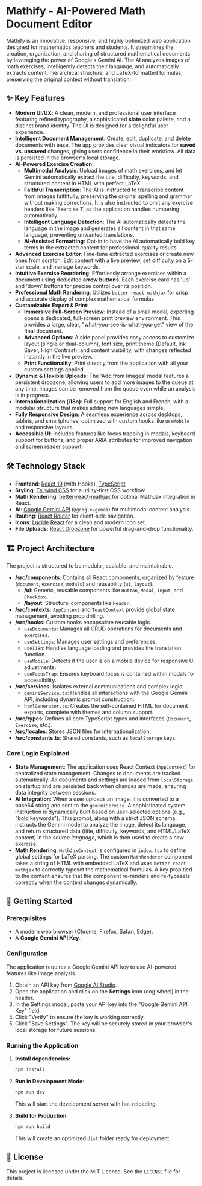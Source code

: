 # Mathify - AI-Powered Math Document Editor

Mathify is an innovative, responsive, and highly optimized web application designed for mathematics teachers and students. It streamlines the creation, organization, and sharing of structured mathematical documents by leveraging the power of Google's Gemini AI. The AI analyzes images of math exercises, intelligently detects their language, and automatically extracts content, hierarchical structure, and LaTeX-formatted formulas, preserving the original context without translation.

## ✨ Key Features

- **Modern UI/UX**: A clean, modern, and professional user interface featuring refined typography, a sophisticated **slate** color palette, and a distinct brand identity. The UI is designed for a delightful user experience.
- **Intelligent Document Management**: Create, edit, duplicate, and delete documents with ease. The app provides clear visual indicators for **saved vs. unsaved** changes, giving users confidence in their workflow. All data is persisted in the browser's local storage.
- **AI-Powered Exercise Creation**: 
  - **Multimodal Analysis**: Upload images of math exercises, and let Gemini automatically extract the title, difficulty, keywords, and structured content in HTML with perfect LaTeX.
  - **Faithful Transcription**: The AI is instructed to transcribe content from images faithfully, preserving the original spelling and grammar without making corrections. It is also instructed to omit any exercise headers like 'Exercise 1', as the application handles numbering automatically.
  - **Intelligent Language Detection**: The AI automatically detects the language in the image and generates all content in that same language, preventing unwanted translations.
  - **AI-Assisted Formatting**: Opt-in to have the AI automatically bold key terms in the extracted content for professional-quality results.
- **Advanced Exercise Editor**: Fine-tune extracted exercises or create new ones from scratch. Edit content with a live preview, set difficulty on a 5-star scale, and manage keywords.
- **Intuitive Exercise Reordering**: Effortlessly arrange exercises within a document using dedicated **arrow buttons**. Each exercise card has 'up' and 'down' buttons for precise control over its position.
- **Professional Math Rendering**: Utilizes `better-react-mathjax` for crisp and accurate display of complex mathematical formulas.
- **Customizable Export & Print**: 
    - **Immersive Full-Screen Preview**: Instead of a small modal, exporting opens a dedicated, full-screen print preview environment. This provides a large, clear, "what-you-see-is-what-you-get" view of the final document.
    - **Advanced Options**: A side panel provides easy access to customize layout (single or dual-column), font size, print theme (Default, Ink Saver, High Contrast), and content visibility, with changes reflected instantly in the live preview.
    - **Print Functionality**: Print directly from the application with all your custom settings applied.
- **Dynamic & Flexible Uploads**: The 'Add from Images' modal features a persistent dropzone, allowing users to add more images to the queue at any time. Images can be removed from the queue even while an analysis is in progress.
- **Internationalization (i18n)**: Full support for English and French, with a modular structure that makes adding new languages simple.
- **Fully Responsive Design**: A seamless experience across desktops, tablets, and smartphones, optimized with custom hooks like `useMobile` and responsive layouts.
- **Accessible UI**: Includes features like focus trapping in modals, keyboard support for buttons, and proper ARIA attributes for improved navigation and screen reader support.

## 🛠️ Technology Stack

- **Frontend**: [React 19](https://react.dev/) (with Hooks), [TypeScript](https://www.typescriptlang.org/)
- **Styling**: [Tailwind CSS](https://tailwindcss.com/) for a utility-first CSS workflow.
- **Math Rendering**: [better-react-mathjax](https://github.com/fast-reflexes/better-react-mathjax) for optimal MathJax integration in React.
- **AI**: [Google Gemini API](https://ai.google.dev/) (`@google/genai`) for multimodal content analysis.
- **Routing**: [React Router](https://reactrouter.com/) for client-side navigation.
- **Icons**: [Lucide React](https://lucide.dev/) for a clean and modern icon set.
- **File Uploads**: [React Dropzone](https://react-dropzone.js.org/) for powerful drag-and-drop functionality.

## 🏗️ Project Architecture

The project is structured to be modular, scalable, and maintainable.

- **/src/components**: Contains all React components, organized by feature (`document`, `exercise`, `modals`) and reusability (`ui`, `layout`).
  - **/ui**: Generic, reusable components like `Button`, `Modal`, `Input`, and `Checkbox`.
  - **/layout**: Structural components like `Header`.
- **/src/contexts**: `AppContext` and `ToastContext` provide global state management, avoiding prop drilling.
- **/src/hooks**: Custom hooks encapsulate reusable logic.
  - `useDocuments`: Manages all CRUD operations for documents and exercises.
  - `useSettings`: Manages user settings and preferences.
  - `useI18n`: Handles language loading and provides the translation function.
  - `useMobile`: Detects if the user is on a mobile device for responsive UI adjustments.
  - `useFocusTrap`: Ensures keyboard focus is contained within modals for accessibility.
- **/src/services**: Isolates external communications and complex logic.
  - `geminiService.ts`: Handles all interactions with the Google Gemini API, including dynamic prompt construction.
  - `htmlGenerator.ts`: Creates the self-contained HTML for document exports, complete with themes and column support.
- **/src/types**: Defines all core TypeScript types and interfaces (`Document`, `Exercise`, etc.).
- **/src/locales**: Stores JSON files for internationalization.
- **/src/constants.ts**: Shared constants, such as `localStorage` keys.

### Core Logic Explained

- **State Management**: The application uses React Context (`AppContext`) for centralized state management. Changes to documents are tracked automatically. All documents and settings are loaded from `localStorage` on startup and are persisted back when changes are made, ensuring data integrity between sessions.
- **AI Integration**: When a user uploads an image, it is converted to a base64 string and sent to the `geminiService`. A sophisticated system instruction is dynamically built based on user-selected options (e.g., "bold keywords"). This prompt, along with a strict JSON schema, instructs the Gemini model to analyze the image, detect its language, and return structured data (title, difficulty, keywords, and HTML/LaTeX content) in the *source language*, which is then used to create a new exercise.
- **Math Rendering**: `MathJaxContext` is configured in `index.tsx` to define global settings for LaTeX parsing. The custom `MathRenderer` component takes a string of HTML with embedded LaTeX and uses `better-react-mathjax` to correctly typeset the mathematical formulas. A key prop tied to the content ensures that the component re-renders and re-typesets correctly when the content changes dynamically.

## 🚀 Getting Started

### Prerequisites

- A modern web browser (Chrome, Firefox, Safari, Edge).
- A **Google Gemini API Key**.

### Configuration

The application requires a Google Gemini API key to use AI-powered features like image analysis.

1.  Obtain an API key from [Google AI Studio](https://makersuite.google.com/app/apikey).
2.  Open the application and click on the **Settings** icon (cog wheel) in the header.
3.  In the Settings modal, paste your API key into the "Google Gemini API Key" field.
4.  Click "Verify" to ensure the key is working correctly.
5.  Click "Save Settings". The key will be securely stored in your browser's local storage for future sessions.

### Running the Application

1.  **Install dependencies:**
    ```bash
    npm install
    ```
2.  **Run in Development Mode**:
    ```bash
    npm run dev
    ```
    This will start the development server with hot-reloading.

3.  **Build for Production**:
    ```bash
    npm run build
    ```
    This will create an optimized `dist` folder ready for deployment.

## 📄 License

This project is licensed under the MIT License. See the `LICENSE` file for details.